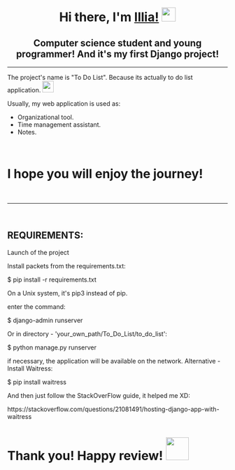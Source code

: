 <h1 align="center">Hi there, I'm <a href="https://t.me/borshchhhh" target="_blank">Illia!</a>
<img src="https://github.com/blackcater/blackcater/raw/main/images/Hi.gif" height="32"/></h1>
<h2 align="center">Computer science student and young programmer! And it's my first Django project!</h2>
<hr>
<p>The project's name is "To Do List". Because its actually to do list application.
<img src="https://www.pngall.com/wp-content/uploads/5/Chat-Emoticon-PNG-Picture.png" height="26"></p>
<p>Usually, my web application is used as:</p>
<ul>
    <li>Organizational tool.</li>
    <li>Time management assistant.</li>
    <li>Notes.</li>
</ul>
<br>
<h1>I hope you will enjoy the journey!</h1>
<br>
<hr>
<br>
<h2>REQUIREMENTS:</h2>
<p>Launch of the project</p>
         <p>Install packets from the requirements.txt:</p>
            <p>  $ pip install -r requirements.txt</p>
         <p>On a Unix system, it's pip3 instead of pip.</p>
         <p>enter the command:</p>
            <p>  $ django-admin runserver</p>
            <p>Or in directory - 'your_own_path/To_Do_List/to_do_list':</p>
            <p>  $ python manage.py runserver</p>
         <p>if necessary, the application will be available on the network. Alternative - Install Waitress:</p>
            <p>$ pip install waitress</p>
         <p>And then just follow the StackOverFlow guide, it helped me XD:</p>
            <p>https://stackoverflow.com/questions/21081491/hosting-django-app-with-waitress</p>
         <h1>Thank you! Happy review! <img src="https://avatanplus.com/files/resources/original/5b5db92084a53164e61b271f.png" height="52"></h1>


